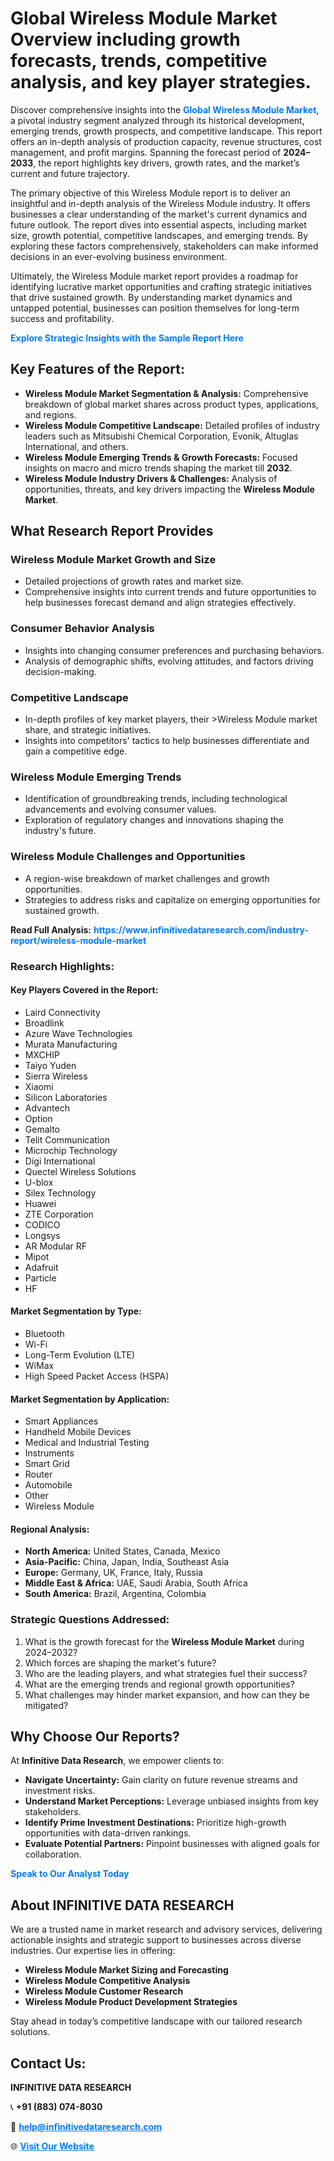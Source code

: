 <h1>Global Wireless Module Market Overview including growth forecasts, trends, competitive analysis, and key player strategies.</h1>
<p>
Discover comprehensive insights into the 
<a href="https://www.infinitivedataresearch.com/industry-report/wireless-module-market" rel="dofollow" style="color: #007BFF; text-decoration: none;"><strong>Global Wireless Module Market</strong></a>, a pivotal industry segment analyzed through its historical development, emerging trends, growth prospects, and competitive landscape. This report offers an in-depth analysis of production capacity, revenue structures, cost management, and profit margins. Spanning the forecast period of <strong>2024–2033</strong>, the report highlights key drivers, growth rates, and the market’s current and future trajectory.
</p>
<p>
The primary objective of this Wireless Module report is to deliver an insightful and in-depth analysis of the Wireless Module industry. It offers businesses a clear understanding of the market's current dynamics and future outlook. The report dives into essential aspects, including market size, growth potential, competitive landscapes, and emerging trends. By exploring these factors comprehensively, stakeholders can make informed decisions in an ever-evolving business environment.
</p>
<p>
Ultimately, the Wireless Module market report provides a roadmap for identifying lucrative market opportunities and crafting strategic initiatives that drive sustained growth. By understanding market dynamics and untapped potential, businesses can position themselves for long-term success and profitability.
</p>
<p>
<a href="https://www.infinitivedataresearch.com/request-sample/reportId=110803" style="color: #007BFF; text-decoration: none;"><strong>Explore Strategic Insights with the Sample Report Here</strong></a>
</p>

<h2>Key Features of the Report:</h2>
<ul>
<li><strong>Wireless Module Market Segmentation & Analysis:</strong> Comprehensive breakdown of global market shares across product types, applications, and regions.</li>
<li><strong>Wireless Module Competitive Landscape:</strong> Detailed profiles of industry leaders such as Mitsubishi Chemical Corporation, Evonik, Altuglas International, and others.</li>
<li><strong>Wireless Module Emerging Trends & Growth Forecasts:</strong> Focused insights on macro and micro trends shaping the market till <strong>2032</strong>.</li>
<li><strong>Wireless Module Industry Drivers & Challenges:</strong> Analysis of opportunities, threats, and key drivers impacting the <strong>Wireless Module Market</strong>.</li>
</ul>

<h2>What Research Report Provides</h2>
<h3>Wireless Module Market Growth and Size</h3>
<ul>
<li>Detailed projections of growth rates and market size.</li>
<li>Comprehensive insights into current trends and future opportunities to help businesses forecast demand and align strategies effectively.</li>
</ul>

<h3>Consumer Behavior Analysis</h3>
<ul>
<li>Insights into changing consumer preferences and purchasing behaviors.</li>
<li>Analysis of demographic shifts, evolving attitudes, and factors driving decision-making.</li>
</ul>

<h3>Competitive Landscape</h3>
<ul>
<li>In-depth profiles of key market players, their >Wireless Module market share, and strategic initiatives.</li>
<li>Insights into competitors' tactics to help businesses differentiate and gain a competitive edge.</li>
</ul>

<h3>Wireless Module Emerging Trends</h3>
<ul>
<li>Identification of groundbreaking trends, including technological advancements and evolving consumer values.</li>
<li>Exploration of regulatory changes and innovations shaping the industry's future.</li>
</ul>

<h3>Wireless Module Challenges and Opportunities</h3>
<ul>
<li>A region-wise breakdown of market challenges and growth opportunities.</li>
<li>Strategies to address risks and capitalize on emerging opportunities for sustained growth.</li>
</ul>
<p><strong>Read Full Analysis:</strong> <a href="https://www.infinitivedataresearch.com/industry-report/wireless-module-market" rel="dofollow" style="color: #007BFF; text-decoration: none;"><strong>https://www.infinitivedataresearch.com/industry-report/wireless-module-market</strong></a></p>
<h3>Research Highlights:</h3>
<h4>Key Players Covered in the Report:</h4>
<ul><li>Laird Connectivity</li><li>Broadlink</li><li>Azure Wave Technologies</li><li>Murata Manufacturing</li><li>MXCHIP</li><li>Taiyo Yuden</li><li>Sierra Wireless</li><li>Xiaomi</li><li>Silicon Laboratories</li><li>Advantech</li><li>Option</li><li>Gemalto</li><li>Telit Communication</li><li>Microchip Technology</li><li>Digi International</li><li>Quectel Wireless Solutions</li><li>U-blox</li><li>Silex Technology</li><li>Huawei</li><li>ZTE Corporation</li><li>CODICO</li><li>Longsys</li><li>AR Modular RF</li><li>Mipot</li><li>Adafruit</li><li>Particle</li><li>HF</li></ul>
<h4>Market Segmentation by Type:</h4>
<ul><li>Bluetooth</li><li>Wi-Fi</li><li>Long-Term Evolution (LTE)</li><li>WiMax</li><li>High Speed Packet Access (HSPA)</li></ul>
<h4>Market Segmentation by Application:</h4>
<ul><li>Smart Appliances</li><li>Handheld Mobile Devices</li><li>Medical and Industrial Testing</li><li>Instruments</li><li>Smart Grid</li><li>Router</li><li>Automobile</li><li>Other</li><li>Wireless Module</li></ul>

<h4>Regional Analysis:</h4>
<ul>
<li><strong>North America:</strong> United States, Canada, Mexico</li>
<li><strong>Asia-Pacific:</strong> China, Japan, India, Southeast Asia</li>
<li><strong>Europe:</strong> Germany, UK, France, Italy, Russia</li>
<li><strong>Middle East & Africa:</strong> UAE, Saudi Arabia, South Africa</li>
<li><strong>South America:</strong> Brazil, Argentina, Colombia</li>
</ul>

<h3>Strategic Questions Addressed:</h3>
<ol>
<li>What is the growth forecast for the <strong>Wireless Module Market</strong> during 2024–2032?</li>
<li>Which forces are shaping the market's future?</li>
<li>Who are the leading players, and what strategies fuel their success?</li>
<li>What are the emerging trends and regional growth opportunities?</li>
<li>What challenges may hinder market expansion, and how can they be mitigated?</li>
</ol>

<h2>Why Choose Our Reports?</h2>
<p>At <strong>Infinitive Data Research</strong>, we empower clients to:</p>
<ul>
<li><strong>Navigate Uncertainty:</strong> Gain clarity on future revenue streams and investment risks.</li>
<li><strong>Understand Market Perceptions:</strong> Leverage unbiased insights from key stakeholders.</li>
<li><strong>Identify Prime Investment Destinations:</strong> Prioritize high-growth opportunities with data-driven rankings.</li>
<li><strong>Evaluate Potential Partners:</strong> Pinpoint businesses with aligned goals for collaboration.</li>
</ul>
<p><a href="https://www.infinitivedataresearch.com/industry-report/wireless-module-market" rel="dofollow" style="color: #007BFF; text-decoration: none;"><strong>Speak to Our Analyst Today</strong></a></p>

<h2>About INFINITIVE DATA RESEARCH</h2>
<p>We are a trusted name in market research and advisory services, delivering actionable insights and strategic support to businesses across diverse industries. Our expertise lies in offering:</p>
<ul>
<li><strong>Wireless Module Market Sizing and Forecasting</strong></li>
<li><strong>Wireless Module Competitive Analysis</strong></li>
<li><strong>Wireless Module Customer Research</strong></li>
<li><strong>Wireless Module Product Development Strategies</strong></li>
</ul>
<p>Stay ahead in today’s competitive landscape with our tailored research solutions.</p>

<h2>Contact Us:</h2>
<p><strong>INFINITIVE DATA RESEARCH</strong></p>
<p>📞 <strong>+91 (883) 074-8030</strong></p>
<p>📧 <strong><a href="mailto:help@infinitivedataresearch.com" style="color: #007BFF;">help@infinitivedataresearch.com</a></strong></p>
<p>🌐 <strong><a href="https://www.infinitivedataresearch.com" rel="dofollow" style="color: #007BFF;">Visit Our Website</a></strong></p>